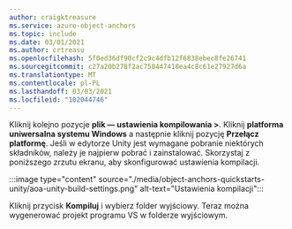 ```yaml
---
author: craigktreasure
ms.service: azure-object-anchors
ms.topic: include
ms.date: 03/01/2021
ms.author: crtreasu
ms.openlocfilehash: 5f0ed36df90cf2c9c4dfb12f6838ebec8fe26741
ms.sourcegitcommit: c27a20b278f2ac758447418ea4c8c61e27927d6a
ms.translationtype: MT
ms.contentlocale: pl-PL
ms.lasthandoff: 03/03/2021
ms.locfileid: "102044746"
---
```

Kliknij kolejno pozycje **plik — ustawienia kompilowania >**. Kliknij **platforma uniwersalna systemu Windows** a następnie kliknij pozycję **Przełącz platformę**. Jeśli w edytorze Unity jest wymagane pobranie niektórych składników, należy je najpierw pobrać i zainstalować. Skorzystaj z poniższego zrzutu ekranu, aby skonfigurować ustawienia kompilacji.

:::image type="content" source="./media/object-anchors-quickstarts-unity/aoa-unity-build-settings.png" alt-text="Ustawienia kompilacji":::

Kliknij przycisk **Kompiluj** i wybierz folder wyjściowy. Teraz można wygenerować projekt programu VS w folderze wyjściowym.
